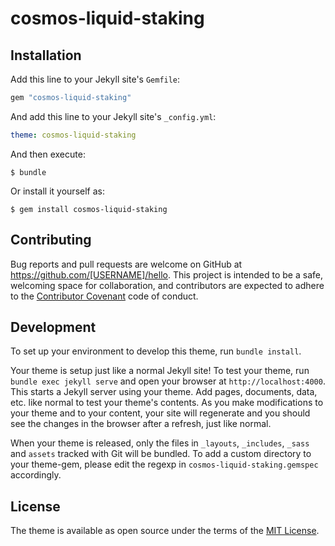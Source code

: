 # cosmos-liquid-staking

## Installation

Add this line to your Jekyll site's `Gemfile`:

```ruby
gem "cosmos-liquid-staking"
```

And add this line to your Jekyll site's `_config.yml`:

```yaml
theme: cosmos-liquid-staking
```

And then execute:

    $ bundle

Or install it yourself as:

    $ gem install cosmos-liquid-staking


## Contributing

Bug reports and pull requests are welcome on GitHub at https://github.com/[USERNAME]/hello. This project is intended to be a safe, welcoming space for collaboration, and contributors are expected to adhere to the [Contributor Covenant](http://contributor-covenant.org) code of conduct.

## Development

To set up your environment to develop this theme, run `bundle install`.

Your theme is setup just like a normal Jekyll site! To test your theme, run `bundle exec jekyll serve` and open your browser at `http://localhost:4000`. This starts a Jekyll server using your theme. Add pages, documents, data, etc. like normal to test your theme's contents. As you make modifications to your theme and to your content, your site will regenerate and you should see the changes in the browser after a refresh, just like normal.

When your theme is released, only the files in `_layouts`, `_includes`, `_sass` and `assets` tracked with Git will be bundled.
To add a custom directory to your theme-gem, please edit the regexp in `cosmos-liquid-staking.gemspec` accordingly.

## License

The theme is available as open source under the terms of the [MIT License](https://opensource.org/licenses/MIT).


